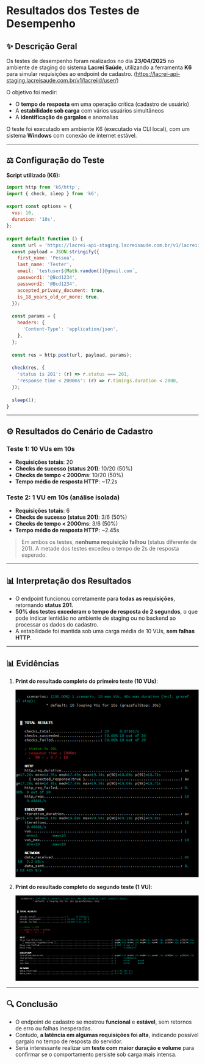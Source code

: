 # Resultados dos Testes de Desempenho

## ✨ **Descrição Geral**
Os testes de desempenho foram realizados no dia **23/04/2025** no ambiente de staging do sistema **Lacrei Saúde**, utilizando a ferramenta **K6** para simular requisições ao endpoint de cadastro. (https://lacrei-api-staging.lacreisaude.com.br/v1/lacreiid/user/)

O objetivo foi medir:
- O **tempo de resposta** em uma operação crítica (cadastro de usuário)
- A **estabilidade sob carga** com vários usuários simultâneos
- A **identificação de gargalos** e anomalias

O teste foi executado em ambiente K6 (executado via CLI local), com um sistema **Windows** com conexão de internet estável.

---

## ⚖️ **Configuração do Teste**

**Script utilizado (K6):**
```javascript
import http from 'k6/http';
import { check, sleep } from 'k6';

export const options = {
  vus: 10, 
  duration: '10s',
};

export default function () {
  const url = 'https://lacrei-api-staging.lacreisaude.com.br/v1/lacreiid/user/';
  const payload = JSON.stringify({
    first_name: 'Pessoa',
    last_name: 'Tester',
    email: `testuser${Math.random()}@gmail.com`,
    password1: '@Bcd1234',
    password2: '@Bcd1234',
    accepted_privacy_document: true,
    is_18_years_old_or_more: true,
  });

  const params = {
    headers: {
      'Content-Type': 'application/json',
    },
  };

  const res = http.post(url, payload, params);

  check(res, {
    'status is 201': (r) => r.status === 201,
    'response time < 2000ms': (r) => r.timings.duration < 2000,
  });

  sleep(1);
}
```

---

## ⚙️ **Resultados do Cenário de Cadastro**

### Teste 1: 10 VUs em 10s
- **Requisições totais**: 20
- **Checks de sucesso (status 201)**: 10/20 (50%)
- **Checks de tempo < 2000ms**: 10/20 (50%)
- **Tempo médio de resposta HTTP**: ~17.2s

### Teste 2: 1 VU em 10s (análise isolada)
- **Requisições totais**: 6
- **Checks de sucesso (status 201)**: 3/6 (50%)
- **Checks de tempo < 2000ms**: 3/6 (50%)
- **Tempo médio de resposta HTTP**: ~2.45s

> Em ambos os testes, **nenhuma requisição falhou** (status diferente de 201). A metade dos testes excedeu o tempo de 2s de resposta esperado.

---

## 📊 **Interpretação dos Resultados**
- O endpoint funcionou corretamente para **todas as requisições**, retornando **status 201**.
- **50% dos testes excederam o tempo de resposta de 2 segundos**, o que pode indicar lentidão no ambiente de staging ou no backend ao processar os dados do cadastro.
- A estabilidade foi mantida sob uma carga média de 10 VUs, **sem falhas HTTP**.

---

## 📊 **Evidências**
1. **Print do resultado completo do primeiro teste (10 VUs)**:

   ![Evidência - K6 10 VUs](./Evidencias/VU10.png)

2. **Print do resultado completo do segundo teste (1 VU)**:

   ![Evidência - K6 1 VU](./Evidencias/VU1.png)

---

## 🔍 **Conclusão**
- O endpoint de cadastro se mostrou **funcional** e **estável**, sem retornos de erro ou falhas inesperadas.
- Contudo, **a latência em algumas requisições foi alta**, indicando possível gargalo no tempo de resposta do servidor.
- Seria interessante realizar um **teste com maior duração e volume** para confirmar se o comportamento persiste sob carga mais intensa.